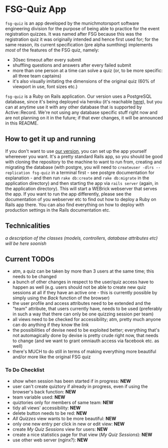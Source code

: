 # FSG-Quiz App

`fsg-quiz` is an app developed by the munichmotorsport software engineering division for the purpose of being able to practice for the event registration quizzes. It was named after FSG because this was the registration quiz it was originally intended and hence first used for; for the same reason, its current specification (pre alpha sumthing) implements *most* of the features of the FSG quiz, namely:

* 30sec timeout after every submit
* shuffling questions and answers after every failed submit
* more than one person at a time can solve a quiz (or, to be more specific: all three team captains)
* it's also visually imitating the dimensions of the original quiz (60% of viewport in use, font sizes etc.)

`fsg-quiz` is a Ruby on Rails application. Our version uses a PostgreSQL database, since it's being deployed via heroku (it's reachable [here](http://fsg-quiz.herokuapp.com, "FSG-Quiz by munichmotorsport")), but you can at anytime use it with any other database that is supported by Active::Record. We're not using any database specific stuff right now and are not planning on it in the future; if that ever changes, it will be announced in this README.

## How to get it up and running

If you don't want to use [our version](http://fsg-quiz.herokuapp.com, "FSG-Quiz by munichmotorsport"), you can set up the app yourself whereever you want. It's a pretty standard Rails app, so you should be good with cloning the repository to the machine to want to run from, creating and migrating the database (with postgre, you will need to `createuser -dlrs --replication fsg-quiz` in a terminal first - see postgre documentation for explanation - and then run `rake db:create` and `rake
db:migrate` in the application directory) and then starting the app via `rails server` (again, in the application directory). This will start a WEBrick webserver that serves the app. If you want to run the app differently, please see the documentation of you webserver etc to find out how to deploy a Ruby on Rails app there. You can also find everything on how to deploy with production settings in the Rails documentation etc.

## Technicalities

*a description of the classes (models, controllers, database attributes etc) will be here soonish*

## Current TODOs

* atm, a quiz can be taken by more than 3 users at the same time; this needs to be changed
* a bunch of other changes in respect to the user/quiz access have to happen as well (e.g. users should not be able to create new quiz sessions at all if they have an active one - this is currently possible by simply using the *Back* function of the browser)
* the user profile and access attributes need to be extended and the "team" attribute, that users currently have, needs to be used (preferably in such a way that there can only be one quizzing session per team)
* all views need to be checked for accessibility; atm, pretty much anyone can do anything if they know the link
* the possibilities of devise need to be exploited better; everything that's not automagically done by devise is pretty crude right now, that needs to change (and we want to grant omniauth access via facebook etc. as well)
* there's MUCH to do still in terms of making everything more beautiful and/or more like the original FSG quiz

### To Do Checklist

* show when session has been started if in progress: **NEW**
* user can't create quiztory if already in progress, even if using the browser's back function: **NEW**
* team variable used: **NEW**
* quiztories only for members of same team: **NEW**
* tidy all views' accessibility: **NEW**
* delete button needs to be red: **NEW**
* *All Quizzes* view wants to be more beautiful: **NEW**
* only one new entry per click in new or edit view: **NEW**
* create *My Quiz Sessions* view for users: **NEW**
* create a nice statistics page for that view (*My Quiz Sessions*): **NEW**
* use other web server (nginx?): **NEW**
